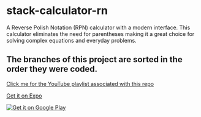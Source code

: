 # stack-calculator-rn

A Reverse Polish Notation (RPN) calculator with a modern interface. This calculator eliminates the need for parentheses making it a great choice for solving complex equations and everyday problems.

## The branches of this project are sorted in the order they were coded.

[Click me for the YouTube playlist associated with this repo](https://www.youtube.com/playlist?list=PLN3n1USn4xlmt7mOqxc3nl3RajpFxkDH8)

[Get it on Expo](https://expo.io/@benawad/stack-calculator)

<a href='https://play.google.com/store/apps/details?id=com.benawad.stackcalculator&pcampaignid=MKT-Other-global-all-co-prtnr-py-PartBadge-Mar2515-1'><img alt='Get it on Google Play' src='https://play.google.com/intl/en_us/badges/images/generic/en_badge_web_generic.png'/></a>
